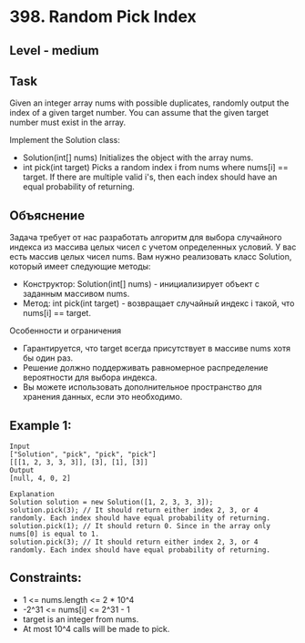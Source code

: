 # 398. Random Pick Index


## Level - medium


## Task
Given an integer array nums with possible duplicates, randomly output the index of a given target number. 
You can assume that the given target number must exist in the array.

Implement the Solution class:
- Solution(int[] nums) Initializes the object with the array nums.
- int pick(int target) Picks a random index i from nums where nums[i] == target. If there are multiple valid i's, then each index should have an equal probability of returning.


## Объяснение
Задача требует от нас разработать алгоритм для выбора случайного индекса из массива целых чисел с учетом определенных условий.
У вас есть массив целых чисел nums. Вам нужно реализовать класс Solution, который имеет следующие методы:
- Конструктор: Solution(int[] nums) - инициализирует объект с заданным массивом nums.
- Метод: int pick(int target) - возвращает случайный индекс i такой, что nums[i] == target.

Особенности и ограничения
- Гарантируется, что target всегда присутствует в массиве nums хотя бы один раз.
- Решение должно поддерживать равномерное распределение вероятности для выбора индекса.
- Вы можете использовать дополнительное пространство для хранения данных, если это необходимо.


## Example 1:
````
Input
["Solution", "pick", "pick", "pick"]
[[[1, 2, 3, 3, 3]], [3], [1], [3]]
Output
[null, 4, 0, 2]

Explanation
Solution solution = new Solution([1, 2, 3, 3, 3]);
solution.pick(3); // It should return either index 2, 3, or 4 randomly. Each index should have equal probability of returning.
solution.pick(1); // It should return 0. Since in the array only nums[0] is equal to 1.
solution.pick(3); // It should return either index 2, 3, or 4 randomly. Each index should have equal probability of returning.
````


## Constraints:
- 1 <= nums.length <= 2 * 10^4
- -2^31 <= nums[i] <= 2^31 - 1
- target is an integer from nums.
- At most 10^4 calls will be made to pick.